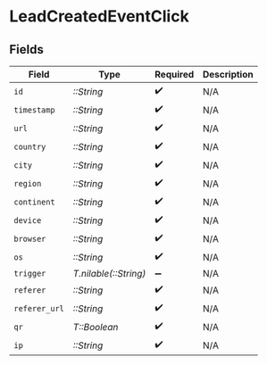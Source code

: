 # LeadCreatedEventClick


## Fields

| Field                 | Type                  | Required              | Description           |
| --------------------- | --------------------- | --------------------- | --------------------- |
| `id`                  | *::String*            | :heavy_check_mark:    | N/A                   |
| `timestamp`           | *::String*            | :heavy_check_mark:    | N/A                   |
| `url`                 | *::String*            | :heavy_check_mark:    | N/A                   |
| `country`             | *::String*            | :heavy_check_mark:    | N/A                   |
| `city`                | *::String*            | :heavy_check_mark:    | N/A                   |
| `region`              | *::String*            | :heavy_check_mark:    | N/A                   |
| `continent`           | *::String*            | :heavy_check_mark:    | N/A                   |
| `device`              | *::String*            | :heavy_check_mark:    | N/A                   |
| `browser`             | *::String*            | :heavy_check_mark:    | N/A                   |
| `os`                  | *::String*            | :heavy_check_mark:    | N/A                   |
| `trigger`             | *T.nilable(::String)* | :heavy_minus_sign:    | N/A                   |
| `referer`             | *::String*            | :heavy_check_mark:    | N/A                   |
| `referer_url`         | *::String*            | :heavy_check_mark:    | N/A                   |
| `qr`                  | *T::Boolean*          | :heavy_check_mark:    | N/A                   |
| `ip`                  | *::String*            | :heavy_check_mark:    | N/A                   |